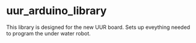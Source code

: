 # uur_arduino_library

This library is designed for the new UUR board. Sets up eveything needed to program the under water robot.
